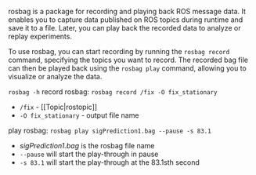 rosbag is a package for recording and playing back ROS message data. It enables you to capture data published on ROS topics during runtime and save it to a file. Later, you can play back the recorded data to analyze or replay experiments.

To use rosbag, you can start recording by running the `rosbag record` command, specifying the topics you want to record. The recorded bag file can then be played back using the `rosbag play` command, allowing you to visualize or analyze the data.

`rosbag -h`
record rosbag: `rosbag record /fix -O fix_stationary`
- `/fix` - [[Topic|rostopic]]
- `-O fix_stationary` - output file name

play rosbag: `rosbag play sigPrediction1.bag --pause -s 83.1`
- *sigPrediction1.bag* is the rosbag file name
- `--pause` will start the play-through in pause
- `-s 83.1` will start the play-through at the 83.1sth second